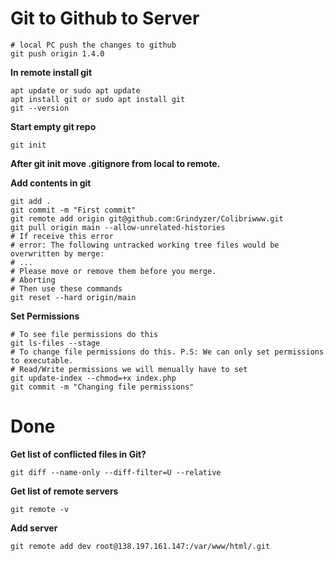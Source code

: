 # Git to Github to Server

```
# local PC push the changes to github
git push origin 1.4.0
```

**In remote install git**
```
apt update or sudo apt update
apt install git or sudo apt install git
git --version
```

**Start empty git repo**
```
git init
```

**After git init move .gitignore from local to remote.**

**Add contents in git**
```
git add .
git commit -m "First commit"
git remote add origin git@github.com:Grindyzer/Colibriwww.git
git pull origin main --allow-unrelated-histories
# If receive this error
# error: The following untracked working tree files would be overwritten by merge:
# ...
# Please move or remove them before you merge.
# Aborting
# Then use these commands
git reset --hard origin/main
```

**Set Permissions**
```
# To see file permissions do this
git ls-files --stage
# To change file permissions do this. P.S: We can only set permissions to executable. 
# Read/Write permissions we will menually have to set
git update-index --chmod=+x index.php
git commit -m "Changing file permissions"
```
# Done

**Get list of conflicted files in Git?**
```
git diff --name-only --diff-filter=U --relative
```

**Get list of remote servers**
```
git remote -v
```

**Add server**
```
git remote add dev root@138.197.161.147:/var/www/html/.git
```
